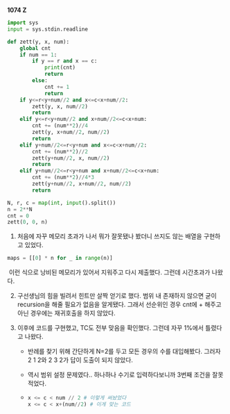 __1074 Z__

```python
import sys
input = sys.stdin.readline

def zett(y, x, num):
    global cnt
    if num == 1:
        if y == r and x == c:
            print(cnt)
            return
        else:
            cnt += 1
            return
    if y<=r<y+num//2 and x<=c<x+num//2:
        zett(y, x, num//2)
        return
    elif y<=r<y+num//2 and x+num//2<=c<x+num:
        cnt += (num**2)//4
        zett(y, x+num//2, num//2)
        return
    elif y+num//2<=r<y+num and x<=c<x+num//2:
        cnt += (num**2)//2
        zett(y+num//2, x, num//2)
        return
    elif y+num//2<=r<y+num and x+num//2<=c<x+num:
        cnt += (num**2)//4*3
        zett(y+num//2, x+num//2, num//2)
        return

N, r, c = map(int, input().split())
n = 2**N
cnt = 0
zett(0, 0, n)
```

1. 처음에 자꾸 메모리 초과가 나서 뭐가 잘못됐나 봤더니 쓰지도 않는 배열을 구현하고 있었다.

```python
maps = [[0] * n for _ in range(n)]
```

​	이런 식으로 낭비된 메모리가 있어서 지워주고 다시 제출했다. 그런데 시간초과가 나왔다.

2. 구선생님의 힘을 빌려서 힌트만 살짝 얻기로 했다. 범위 내 존재하지 않으면 굳이 recursion을 해줄 필요가 없음을 알게됐다. 그래서 선순위인 경우 cnt에 + 해주고 아닌 경우에는 재귀호출을 하지 않았다.

3. 이후에 코드를 구현했고, TC도 전부 맞음을 확인했다. 그런데 자꾸 1%에서 틀렸다고 나왔다.

   - 반례를 찾기 위해 간단하게 N=2를 두고 모든 경우의 수를 대입해봤다. 그러자 2 1 2와 2 3 2가 답이 도출이 되지 않았다.

   - 역시 범위 설정 문제였다.. 하나하나 수기로 입력하다보니까 3번째 조건을 잘못 적었다.

   - ```python
     x <= c < num // 2 # 이렇게 써놨었다
     x <= c < x+(num//2) # 이게 맞는 코드
     ```
